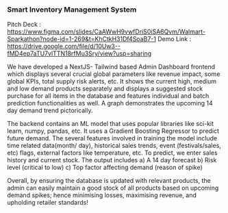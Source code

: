 ### Smart Inventory Management System

Pitch Deck : https://www.figma.com/slides/CaAWwH9vwfDriS0iSA6Qvm/Walmart-Sparkathon?node-id=1-269&t=KhCtkH31Df4SoaB7-1
Demo Link : https://drive.google.com/file/d/10Uw3--fMD4ep7aTU7vlTTN18rfMu3Sry/view?usp=sharing

We have developed a NextJS- Tailwind based Admin Dashboard frontend which displays several crucial global parameters like revenue impact, some global KPIs, total supply risk alerts, etc. It shows the current high, medium and low demand products separately and displays a suggested stock purchase for all items in the database and features individual and batch prediction functionalities as well. A graph demonstrates the upcoming 14 day demand trend pictorically.

The backend contains an ML model that uses popular libraries like sci-kit learn, numpy, pandas, etc. It uses a Gradient Boosting Regressor to predict future demand. The several features involved in training the model include time related data(month/ day), historical sales trends, event (festivals/sales, etc) flags, external factors like temperature, etc. To predict, we enter sales history and current stock. The output includes
a) A 14 day forecast
b) Risk level (critical to low)
c) Top factor affecting demand (reason of spike)

Overall, by ensuring the database is updated with relevant products, the admin can easily maintain a good stock of all products based on upcoming demand spikes; hence minimising losses, maximising revenue, and upholding retailer standards!
